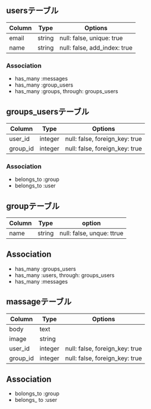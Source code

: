 ## usersテーブル

|Column|Type|Options|
|------|----|-------|
|email|string|null: false, unique: true|
|name|string|null: false, add_index: true|
### Association
- has_many :messages
- has_many :group_users
- has_many :groups, through: groups_users

## groups_usersテーブル
|Column|Type|Options|
|------|----|-------|
|user_id|integer|null: false, foreign_key: true|
|group_id|integer|null: false, foreign_key: true|

### Association
- belongs_to :group
- belongs_to :user

## groupテーブル
|Column|Type|option|
|------|----|------|
|name|string|null: false, unque: ttrue|

## Association
- has_many :groups_users
- has_many :users, through: groups_users
- has_many :messages

## massageテーブル
|Column|Type|Options|
|------|----|-------|
|body|text|
|image|string|
|user_id|integer|null: false, foreign_key: true|
|group_id|integer|null: false, foreign_key: true|

## Association
- bolongs_to :group
- belongs_ to :user